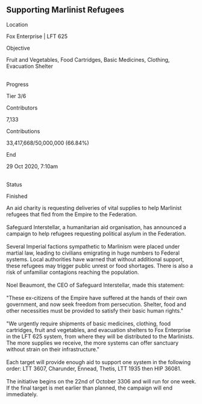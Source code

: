 ## Supporting Marlinist Refugees

Location

Fox Enterprise \| LFT 625

Objective

Fruit and Vegetables, Food Cartridges, Basic Medicines, Clothing,
Evacuation Shelter

\
Progress

Tier 3/6

Contributors

7,133

Contributions

33,417,668/50,000,000 (66.84%)

End

29 Oct 2020, 7:10am

\
Status

Finished

An aid charity is requesting deliveries of vital supplies to help
Marlinist refugees that fled from the Empire to the Federation.\
\
Safeguard Interstellar, a humanitarian aid organisation, has announced a
campaign to help refugees requesting political asylum in the
Federation.\
\
Several Imperial factions sympathetic to Marlinism were placed under
martial law, leading to civilians emigrating in huge numbers to Federal
systems. Local authorities have warned that without additional support,
these refugees may trigger public unrest or food shortages. There is
also a risk of unfamiliar contagions reaching the population.\
\
Noel Beaumont, the CEO of Safeguard Interstellar, made this statement:\
\
\"These ex-citizens of the Empire have suffered at the hands of their
own government, and now seek freedom from persecution. Shelter, food and
other necessities must be provided to satisfy their basic human
rights.\"\
\
\"We urgently require shipments of basic medicines, clothing, food
cartridges, fruit and vegetables, and evacuation shelters to Fox
Enterprise in the LFT 625 system, from where they will be distributed to
the Marlinists. The more supplies we receive, the more systems can offer
sanctuary without strain on their infrastructure.\"\
\
Each target will provide enough aid to support one system in the
following order: LTT 3607, Charunder, Ennead, Thetis, LTT 1935 then HIP
36081.\
\
The initiative begins on the 22nd of October 3306 and will run for one
week. If the final target is met earlier than planned, the campaign will
end immediately.
